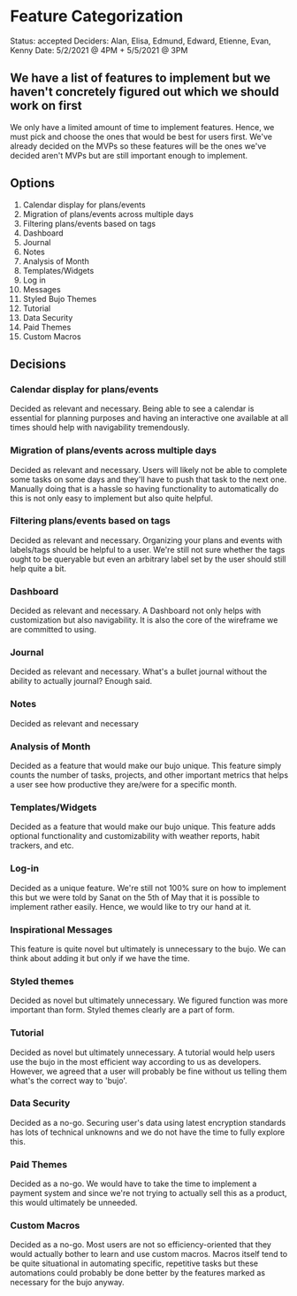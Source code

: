 # Feature Categorization
Status: accepted
Deciders: Alan, Elisa, Edmund, Edward, Etienne, Evan, Kenny
Date: 5/2/2021 @ 4PM + 5/5/2021 @ 3PM

## We have a list of features to implement but we haven't concretely figured out which we should work on first
We only have a limited amount of time to implement features. Hence, we must pick and choose the ones that would be best for users first. We've already decided on the MVPs so these features will be the ones we've decided aren't MVPs but are still important enough to implement.

## Options
1. Calendar display for plans/events
2. Migration of plans/events across multiple days
3. Filtering plans/events based on tags
4. Dashboard
5. Journal
6. Notes
7. Analysis of Month
8. Templates/Widgets
9. Log in
10. Messages
11. Styled Bujo Themes
12. Tutorial
13. Data Security
14. Paid Themes
15. Custom Macros

## Decisions

### Calendar display for plans/events
Decided as relevant and necessary. Being able to see a calendar is essential for planning purposes and having an interactive one available at all times should help with navigability tremendously.

### Migration of plans/events across multiple days
Decided as relevant and necessary. Users will likely not be able to complete some tasks on some days and they'll have to push that task to the next one. Manually doing that is a hassle so having functionality to automatically do this is not only easy to implement but also quite helpful. 

### Filtering plans/events based on tags
Decided as relevant and necessary. Organizing your plans and events with labels/tags should be helpful to a user. We're still not sure whether the tags ought to be queryable but even an arbitrary label set by the user should still help quite a bit.

### Dashboard
Decided as relevant and necessary. A Dashboard not only helps with customization but also navigability. It is also the core of the wireframe we are committed to using. 

### Journal
Decided as relevant and necessary. What's a bullet journal without the ability to actually journal? Enough said.

### Notes
Decided as relevant and necessary

### Analysis of Month
Decided as a feature that would make our bujo unique. This feature simply counts the number of tasks, projects, and other important metrics that helps a user see how productive they are/were for a specific month.

### Templates/Widgets
Decided as a feature that would make our bujo unique. This feature adds optional functionality and customizability with weather reports, habit trackers, and etc.

### Log-in
Decided as a unique feature. We're still not 100% sure on how to implement this but we were told by Sanat on the 5th of May that it is possible to implement rather easily. Hence, we would like to try our hand at it.

### Inspirational Messages
This feature is quite novel but ultimately is unnecessary to the bujo. We can think about adding it but only if we have the time.

### Styled themes
Decided as novel but ultimately unnecessary. We figured function was more important than form. Styled themes clearly are a part of form.

### Tutorial
Decided as novel but ultimately unnecessary. A tutorial would help users use the bujo in the most efficient way according to us as developers. However, we agreed that a user will probably be fine without us telling them what's the correct way to 'bujo'.

### Data Security
Decided as a no-go. Securing user's data using latest encryption standards has lots of technical unknowns and we do not have the time to fully explore this.

### Paid Themes
Decided as a no-go. We would have to take the time to implement a payment system and since we're not trying to actually sell this as a product, this would ultimately be unneeded.

### Custom Macros
Decided as a no-go. Most users are not so efficiency-oriented that they would actually bother to learn and use custom macros. Macros itself tend to be quite situational in automating specific, repetitive tasks but these automations could probably be done better by the features marked as necessary for the bujo anyway.